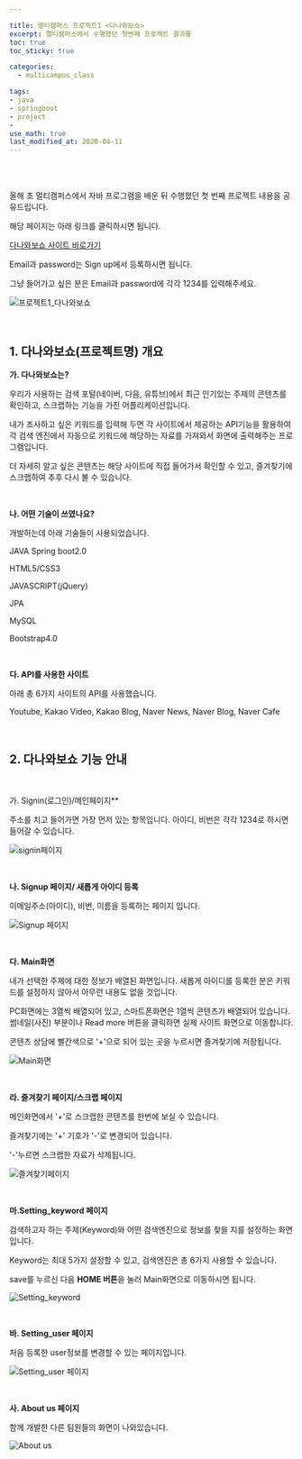 ```yaml
---

title: 멀티캠퍼스 프로젝트1 <다나와보쇼>
excerpt: 멀티캠퍼스에서 수행했던 첫번째 프로젝트 결과물
toc: true
toc_sticky: true

categories:
  - multicampus_class

tags:
- java
- springboot
- project
- 
use_math: true
last_modified_at: 2020-04-11
---
```




<br>

<br>

올해 초 멀티캠퍼스에서 자바 프로그램을 배운 뒤 수행했던 첫 번째 프로젝트 내용을 공유드립니다. 

해당 페이지는 아래 링크를 클릭하시면 됩니다. 

[다나와보쇼 사이트 바로가기](http://selfcompass.synology.me:8080/) 

Email과 password는 Sign up에서 등록하시면 됩니다. 

그냥 들어가고 싶은 분은 Email과 password에 각각 1234를 입력해주세요. 

![프로젝트1_다나와보쇼](https://i.imgur.com/Yq7LYeS.jpg)





<br>

## 1. 다나와보쇼(프로젝트명) 개요

**가. 다나와보쇼는?**

우리가 사용하는 검색 포털(네이버, 다음, 유튜브)에서 최근 인기있는 주제의 콘텐츠를 확인하고, 스크랩하는 기능을 가진 어플리케이션입니다. 



내가 조사하고 싶은 키워드를 입력해 두면 각 사이트에서 제공하는 API기능을 활용하여 각 검색 엔진에서 자동으로 키워드에 해당하는 자료를 가져와서 화면에 출력해주는 프로그램입니다. 



더 자세히 알고 싶은 콘텐츠는 해당 사이트에 직접 들어가서 확인할 수 있고, 즐겨찾기에 스크랩하여 추후 다시 볼 수 있습니다. 





<br>

**나. 어떤 기술이 쓰였나요?**

개발하는데 아래 기술들이 사용되었습니다. 

JAVA Spring boot2.0

HTML5/CSS3

JAVASCRIPT(jQuery)

JPA

MySQL

Bootstrap4.0

 



<br>

**다. API를 사용한 사이트**

아래 총 6가지 사이트의 API를 사용했습니다. 

Youtube,  Kakao Video, Kakao Blog, Naver News, Naver Blog, Naver Cafe





<br>

## 2. 다나와보쇼 기능 안내





<br>

가. Signin(로그인)/메인페이지**

주소를 치고 들어가면 가장 먼저 있는 항목입니다. 아이디, 비번은 각각 1234로 하시면 들어갈 수 있습니다. 

![signin페이지](https://i.imgur.com/mP1Fbxe.jpg)





<br>

**나. Signup 페이지/ 새롭게 아이디 등록**

이메일주소(아이디), 비번, 이름을 등록하는 페이지 입니다. 

![Signup 페이지](https://i.imgur.com/n7NmRz6.jpg)





<br>

**다. Main화면**

내가 선택한 주제에 대한 정보가 배열된 화면입니다. 새롭게 아이디를 등록한 분은 키워드를 설정하지 않아서 아무런 내용도 없을 것입니다. 



PC화면에는 3열씩 배열되어 있고, 스마트폰화면은 1열씩 콘텐츠가 배열되어 있습니다. 썸네일(사진) 부분이나 Read more 버튼을 클릭하면 실제 사이트 화면으로 이동합니다.



콘텐츠 상담에 빨간색으로 '+'으로 되어 있는 곳을 누르시면 즐겨찾기에 저장됩니다.

![Main화면](https://i.imgur.com/SgVzzhS.jpg)





<br>

**라. 즐겨찾기 페이지/스크랩 페이지**

메인화면에서 '+'로 스크랩한 콘텐츠를 한번에 보실 수 있습니다. 

즐겨찾기에는 '+' 기호가 '-'로 변경되어 있습니다. 

'-'누르면 스크랩한 자료가 삭제됩니다. 

![즐겨찾기페이지](https://i.imgur.com/Cy1ZiIn.jpg)





<br>

**마.Setting_keyword 페이지**

검색하고자 하는 주제(Keyword)와 어떤 검색엔진으로 정보를 찾을 지를 설정하는 화면입니다.

Keyword는 최대 5가지 설정할 수 있고, 검색엔진은 총 6가지 사용할 수 있습니다.  



save를 누르신 다음 **HOME 버튼**을 눌러 Main화면으로 이동하시면 됩니다.

![Setting_keyword ](https://i.imgur.com/fXmxj8r.jpg)





<br>

**바. Setting_user 페이지**

처음 등록한 user정보를 변경할 수 있는 페이지입니다.  

![Setting_user 페이지](https://i.imgur.com/HtwY9sf.jpg)





<br>

**사. About us 페이지**

함께 개발한 다른 팀원들의 화면이 나와있습니다.

![About us](https://i.imgur.com/0X0hr8h.jpg)